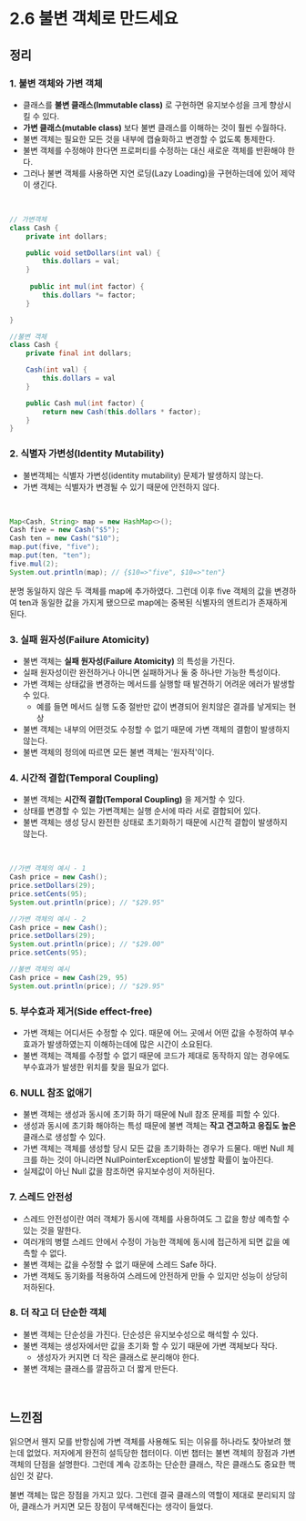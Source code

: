 # 2.6 불변 객체로 만드세요

## 정리

### 1. 불변 객체와 가변 객체

- 클래스를 **불변 클래스(Immutable class)** 로 구현하면 유지보수성을 크게 향상시킬 수 있다.
- **가변 클래스(mutable class)** 보다 불변 클래스를 이해하는 것이 훨씬 수월하다.
- 불변 객체는 필요한 모든 것을 내부에 캡슐화하고 변경할 수 없도록 통제한다.
- 불변 객체를 수정해야 한다면 프로퍼티를 수정하는 대신 새로운 객체를 반환해야 한다.
- 그러나 불변 객체를 사용하면 지연 로딩(Lazy Loading)을 구현하는데에 있어 제약이 생긴다.

<br>

```java
// 가변객체
class Cash {
	private int dollars;

	public void setDollars(int val) {
		this.dollars = val;
	}
	
	 public int mul(int factor) {
		this.dollars *= factor;
	}

}

//불변 객체
class Cash {
	private final int dollars;

	Cash(int val) {
		this.dollars = val
	}

	public Cash mul(int factor) {
		return new Cash(this.dollars * factor);
	}
}
```

### 2. 식별자 가변성(Identity Mutability)

- 불변객체는 식별자 가변성(identity mutability) 문제가 발생하지 않는다.
- 가변 객체는 식별자가 변경될 수 있기 때문에 안전하지 않다.

<br>

```java
Map<Cash, String> map = new HashMap<>();
Cash five = new Cash("$5");
Cash ten = new Cash("$10");
map.put(five, "five");
map.put(ten, "ten");
five.mul(2);
System.out.println(map); // {$10=>"five", $10=>"ten"}
```

분명 동일하지 않은 두 객체를 map에 추가하였다. 그런데 이후 five 객체의 값을 변경하여 ten과 동일한 값을 가지게 됐으므로 map에는 중복된 식별자의 엔트리가 존재하게 된다.


### 3. 실패 원자성(Failure Atomicity)

- 불변 객체는 **실패 원자성(Failure Atomicity)** 의 특성을 가진다.
- 실패 원자성이란 완전하거나 아니면 실패하거나 둘 중 하나만 가능한 특성이다.
- 가변 객체는 상태값을 변경하는 메서드를 실행할 때 발견하기 어려운 에러가 발생할 수 있다.
    - 예를 들면 메서드 실행 도중 절반만 값이 변경되어 원치않은 결과를 낳게되는 현상
- 불변 객체는 내부의 어떤것도 수정할 수 없기 때문에 가변 객체의 결함이 발생하지 않는다.
- 불변 객체의 정의에 따르면 모든 불변 객체는 ‘원자적'이다.


### 4. 시간적 결합(Temporal Coupling)

- 불변 객체는 **시간적 결합(Temporal Coupling)** 을 제거할 수 있다.
- 상태를 변경할 수 있는 가변객체는 실행 순서에 따라 서로 결합되어 있다.
- 불변 객체는 생성 당시 완전한 상태로 초기화하기 때문에 시간적 결합이 발생하지 않는다.

<br>


```java
//가변 객체의 예시 - 1
Cash price = new Cash();
price.setDollars(29);
price.setCents(95);
System.out.println(price); // "$29.95"

//가변 객체의 예시 - 2
Cash price = new Cash();
price.setDollars(29);
System.out.println(price); // "$29.00"
price.setCents(95);

//불변 객체의 예시
Cash price = new Cash(29, 95)
System.out.println(price); // "$29.95"
```


### 5. 부수효과 제거(Side effect-free)

- 가변 객체는 어디서든 수정할 수 있다. 때문에 어느 곳에서 어떤 값을 수정하여 부수효과가 발생하였는지 이해하는데에 많은 시간이 소요된다.
- 불변 객체는 객체를 수정할 수 없기 때문에 코드가 제대로 동작하지 않는 경우에도 부수효과가 발생한 위치를 찾을 필요가 없다.


### 6. NULL 참조 없애기

- 불변 객체는 생성과 동시에 초기화 하기 때문에 Null 참조 문제를 피할 수 있다.
- 생성과 동시에 초기화 해야하는 특성 때문에 불변 객체는 **작고 견고하고 응집도 높은** 클래스로 생성할 수 있다.
- 가변 객체는 객체를 생성할 당시 모든 값을 초기화하는 경우가 드물다. 매번 Null 체크를 하는 것이 아니라면 NullPointerException이 발생할 확률이 높아진다.
- 실제값이 아닌 Null 값을 참조하면 유지보수성이 저하된다.


### 7. 스레드 안전성

- 스레드 안전성이란 여러 객체가 동시에 객체를 사용하여도 그 값을 항상 예측할 수 있는 것을 말한다.
- 여러개의 병렬 스레드 안에서 수정이 가능한 객체에 동시에 접근하게 되면 값을 예측할 수 없다.
- 불변 객체는 값을 수정할 수 없기 때문에 스레드 Safe 하다.
- 가변 객체도 동기화를 적용하여 스레드에 안전하게 만들 수 있지만 성능이 상당히 저하된다.


### 8. 더 작고 더 단순한 객체

- 불변 객체는 단순성을 가진다. 단순성은 유지보수성으로 해석할 수 있다.
- 불변 객체는 생성자에서만 값을 초기화 할 수 있기 때문에 가변 객체보다 작다.
    - 생성자가 커지면 더 작은 클래스로 분리해야 한다.
- 불변 객체는 클래스를 깔끔하고 더 짧게 만든다.

<br>

## 느낀점

읽으면서 웬지 모를 반항심에 가변 객체를 사용해도 되는 이유를 하나라도 찾아보려 했는데 없었다. 저자에게 완전히 설득당한 챕터이다. 이번 챕터는 불변 객체의 장점과 가변 객체의 단점을 설명한다. 그런데 계속 강조하는 단순한 클래스, 작은 클래스도 중요한 핵심인 것 같다.

불변 객체는 많은 장점을 가지고 있다. 그런데 결국 클래스의 역할이 제대로 분리되지 않아, 클래스가 커지면 모든 장점이 무색해진다는 생각이 들었다.

